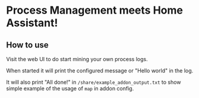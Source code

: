 # Process Management meets Home Assistant!

## How to use

Visit the web UI to do start mining your own process logs.

When started it will print the configured message or "Hello world" in the log.

It will also print "All done!" in `/share/example_addon_output.txt` to show
simple example of the usage of `map` in addon config.
